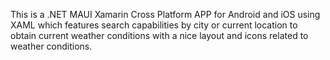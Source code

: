 This is a .NET MAUI Xamarin Cross Platform APP for Android and iOS using XAML which features search capabilities by city or current location to obtain current weather conditions with a nice layout and icons related to weather conditions.
